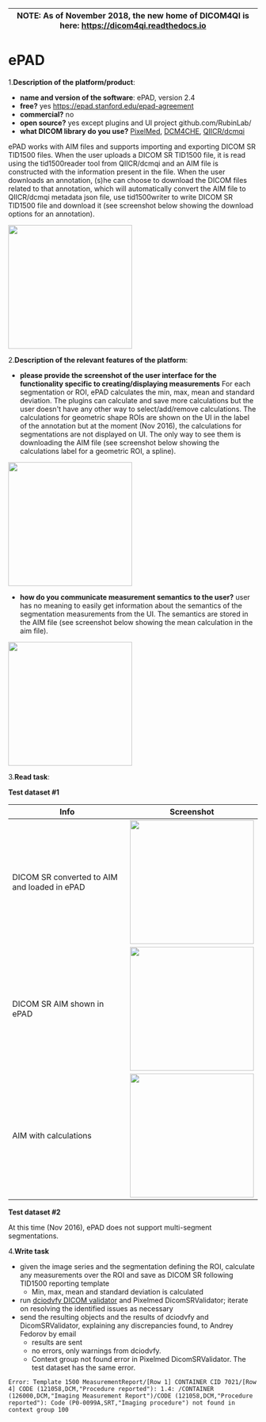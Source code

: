| NOTE: As of November 2018, the new home of DICOM4QI is here: https://dicom4qi.readthedocs.io|
| --- |

# ePAD

1.**Description of the platform/product**:
 * **name and version of the software**: ePAD, version 2.4
 * **free?** yes https://epad.stanford.edu/epad-agreement
 * **commercial?** no
 * **open source?** yes except plugins and UI project github.com/RubinLab/
 * **what DICOM library do you use?** [PixelMed](http://www.pixelmed.com/), [DCM4CHE](http://www.dcm4che.org/), [QIICR/dcmqi](https://github.com/QIICR/dcmqi)

ePAD works with AIM files and supports importing and exporting DICOM SR TID1500 files. When the user uploads a DICOM SR TID1500 file, it is read using the tid1500reader tool from QIICR/dcmqi and an AIM file is constructed with the information present in the file. When the user downloads an annotation, (s)he can choose to download the DICOM files related to that annotation, which will automatically convert the AIM file to QIICR/dcmqi metadata json file, use tid1500writer to write DICOM SR TID1500 file and download it (see screenshot below showing the download options for an annotation).

<img src="epad/epadsr_downloadaim.png" width=250>

2.**Description of the relevant features of the platform**: 
 * **please provide the screenshot of the user interface for the functionality specific to creating/displaying measurements** For each segmentation or ROI, ePAD calculates the min, max, mean and standard deviation. The plugins can calculate and save more calculations but the user doesn't have any other way to select/add/remove calculations. The calculations for geometric shape ROIs are shown on the UI in the label of the annotation but at the moment (Nov 2016), the calculations for segmentations are not displayed on UI. The only way to see them is downloading the AIM file (see screenshot below showing the calculations label for a geometric ROI, a spline).
 
 <img src="epad/epadsr_roi.png" width=250>
 
 * **how do you communicate measurement semantics to the user?** user has no meaning to easily get information about the semantics of the segmentation measurements from the UI. The semantics are stored in the AIM file (see screenshot below showing the mean calculation in the aim file).

 <img src="epad/epadsr_mean.png" width=250>

3.**Read task**: 

**Test dataset #1**

| Info | Screenshot |
| -- | -- |
| DICOM SR converted to AIM and loaded in ePAD | <img src="epad/epadsr_loaded.png" width=250> |
| DICOM SR AIM shown in ePAD | <img src="epad/epadsr_segmentation.png" width=250> |
| AIM with calculations| <img src="epad/epadsr_aim.png" width=250> 

**Test dataset #2**

At this time (Nov 2016), ePAD does not support multi-segment segmentations.

4.**Write task**
 * given the image series and the segmentation defining the ROI, calculate any measurements over the ROI and save as DICOM SR following TID1500 reporting template
   * Min, max, mean and standard deviation is calculated
 * run [dciodvfy DICOM validator](http://www.dclunie.com/dicom3tools/dciodvfy.html) and Pixelmed DicomSRValidator; iterate on resolving the identified issues as necessary
 * send the resulting objects and the results of dciodvfy and DicomSRValidator, explaining any discrepancies found, to Andrey Fedorov by email
   * results are sent
   * no errors, only warnings from dciodvfy. 
   * Context group not found error in Pixelmed DicomSRValidator. The test dataset has the same error.
   
```Error: Template 1500 MeasurementReport/[Row 1] CONTAINER CID 7021/[Row 4] CODE (121058,DCM,"Procedure reported"): 1.4: /CONTAINER (126000,DCM,"Imaging Measurement Report")/CODE (121058,DCM,"Procedure reported"): Code (P0-0099A,SRT,"Imaging procedure") not found in context group 100```



